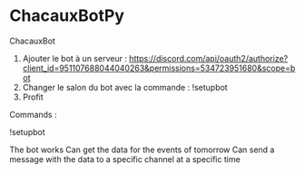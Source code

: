 # ChacauxBotPy
 ChacauxBot


1) Ajouter le bot à un serveur  : https://discord.com/api/oauth2/authorize?client_id=951107688044040263&permissions=534723951680&scope=bot
2) Changer le salon du bot avec la commande : !setupbot
3) Profit


Commands : 

!setupbot 


The bot works
Can get the data for the events of tomorrow 
Can send a message with the data to a specific channel at a specific time